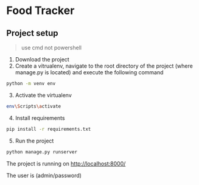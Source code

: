 # Food Tracker

## Project setup

> use cmd not powershell

1. Download the project
2. Create a vitrualenv, navigate to the root directory of the project (where manage.py is located) and execute the following command

```bash
python -m venv env
```

3. Activate the virtualenv

```bash
env\Scripts\activate
```

4. Install requirements

```bash
pip install -r requirements.txt
```

5. Run the project

```bash
python manage.py runserver
```

The project is running on [http://localhost:8000/](http://localhost:8000/)

The user is (admin/password)
